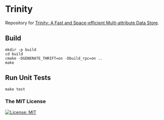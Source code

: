 # Trinity

Repository for [Trinity: A Fast and Space-efficient Multi-attribute Data Store]().   

## Build

```setup
mkdir -p build
cd build
cmake -DGENERATE_THRIFT=on -Dbuild_rpc=on ..
make
```

## Run Unit Tests
    make test

### The MIT License
[![License: MIT](https://img.shields.io/badge/License-MIT-yellow.svg)](https://opensource.org/licenses/MIT)  
